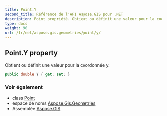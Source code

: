 ```yaml
---
title: Point.Y
second_title: Référence de l'API Aspose.GIS pour .NET
description: Point propriété. Obtient ou définit une valeur pour la coordonnée y.
type: docs
weight: 90
url: /fr/net/aspose.gis.geometries/point/y/
---
```

## Point.Y property

Obtient ou définit une valeur pour la coordonnée y.

```csharp
public double Y { get; set; }
```

### Voir également

* class [Point](../)
* espace de noms [Aspose.Gis.Geometries](../../point/)
* Assemblée [Aspose.GIS](../../../)



